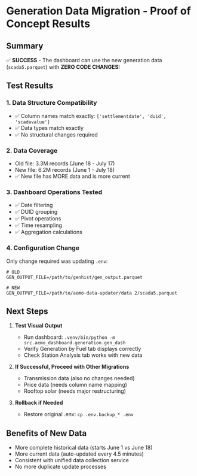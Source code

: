 # Generation Data Migration - Proof of Concept Results

## Summary
✅ **SUCCESS** - The dashboard can use the new generation data (`scada5.parquet`) with **ZERO CODE CHANGES**!

## Test Results

### 1. Data Structure Compatibility
- ✅ Column names match exactly: `['settlementdate', 'duid', 'scadavalue']`
- ✅ Data types match exactly
- ✅ No structural changes required

### 2. Data Coverage
- Old file: 3.3M records (June 18 - July 17)
- New file: 6.2M records (June 1 - July 18)
- ✅ New file has MORE data and is more current

### 3. Dashboard Operations Tested
- ✅ Date filtering
- ✅ DUID grouping
- ✅ Pivot operations
- ✅ Time resampling
- ✅ Aggregation calculations

### 4. Configuration Change
Only change required was updating `.env`:
```
# OLD
GEN_OUTPUT_FILE=/path/to/genhist/gen_output.parquet

# NEW
GEN_OUTPUT_FILE=/path/to/aemo-data-updater/data 2/scada5.parquet
```

## Next Steps

1. **Test Visual Output**
   - Run dashboard: `.venv/bin/python -m src.aemo_dashboard.generation.gen_dash`
   - Verify Generation by Fuel tab displays correctly
   - Check Station Analysis tab works with new data

2. **If Successful, Proceed with Other Migrations**
   - Transmission data (also no changes needed)
   - Price data (needs column name mapping)
   - Rooftop solar (needs major restructuring)

3. **Rollback if Needed**
   - Restore original .env: `cp .env.backup_* .env`

## Benefits of New Data
- More complete historical data (starts June 1 vs June 18)
- More current data (auto-updated every 4.5 minutes)
- Consistent with unified data collection service
- No more duplicate update processes